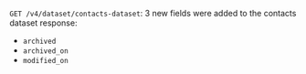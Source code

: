 `GET /v4/dataset/contacts-dataset`: 3 new fields were added to the contacts dataset response:
- `archived`
- `archived_on`
- `modified_on`
